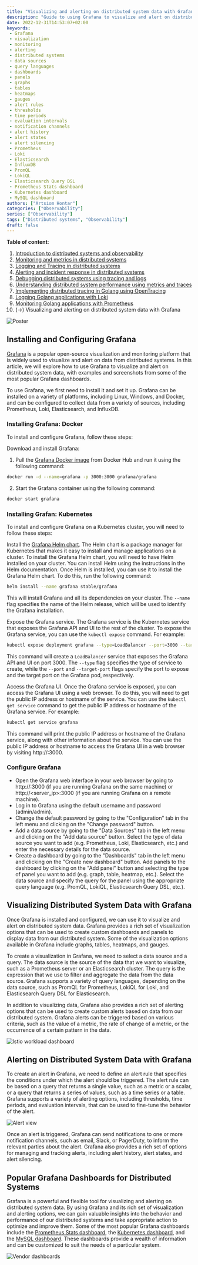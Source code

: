```yaml
---
title: "Visualizing and alerting on distributed system data with Grafana"
description: "Guide to using Grafana to visualize and alert on distributed system data"
date: 2022-12-31T14:53:07+02:00
keywords:
 - Grafana
 - visualization
 - monitoring
 - alerting
 - distributed systems
 - data sources
 - query languages
 - dashboards
 - panels
 - graphs
 - tables
 - heatmaps
 - gauges
 - alert rules
 - thresholds
 - time periods
 - evaluation intervals
 - notification channels
 - alert history
 - alert states
 - alert silencing
 - Prometheus
 - Loki
 - Elasticsearch
 - InfluxDB
 - PromQL
 - LokiQL
 - Elasticsearch Query DSL
 - Prometheus Stats dashboard
 - Kubernetes dashboard
 - MySQL dashboard
authors: ["Artsiom Hontar"]
categories: ["Observability"]
series: ["Observability"]
tags: ["Distributed systems", "Observability"]
draft: false
---
```


**Table of content**:
1. [Introduction to distributed systems and observability](/learnings/observability/intro-to-distributed-observability/)
2. [Monitoring and metrics in distributed systems](/learnings/observability/monitoring-in-distributed-system/)
3. [Logging and Tracing in distributed systems](/learnings/observability/logging-and-tracing-in-distributed-system/)
4. [Alerting and incident response in distributed systems](/learnings/observability/alerting-and-incidents-in-distributed-system/)
6. [Debugging distributed systems using tracing and logs](/learnings/observability/debugging-distributed-system)
7. [Understanding distributed system performance using metrics and traces](/learnings/observability/understanding-performance-in-distributed-system/)
8. [Implementing distributed tracing in Golang using OpenTracing](/learnings/observability/implementing-distributed-tracing/)
9. [Logging Golang applications with Loki](/learnings/observability/logging-golang-with-loki/)
10. [Monitoring Golang applications with Prometheus](/learnings/observability/monitoring-golang-with-prometheus/)
11. (->) Visualizing and alerting on distributed system data with Grafana

![Poster](/learnings/observability/vizualize-and-alerting-with-grafana/poster.jpg)

## Installing and Configuring Grafana

[Grafana](https://grafana.com/grafana/) is a popular open-source visualization and monitoring platform that is widely used to visualize and alert on data from distributed systems. In this article, we will explore how to use Grafana to visualize and alert on distributed system data, with examples and screenshots from some of the most popular Grafana dashboards.

To use Grafana, we first need to install it and set it up. Grafana can be installed on a variety of platforms, including Linux, Windows, and Docker, and can be configured to collect data from a variety of sources, including Prometheus, Loki, Elasticsearch, and InfluxDB.

### Installing Grafana: Docker

To install and configure Grafana, follow these steps:

Download and install Grafana:
1. Pull the [Grafana Docker image](https://hub.docker.com/r/grafana/grafana) from Docker Hub and run it using the following command:
```bash
docker run -d --name=grafana -p 3000:3000 grafana/grafana
```

2. Start the Grafana container using the following command:

```bash
docker start grafana
```

### Installing Grafan: Kubernetes

To install and configure Grafana on a Kubernetes cluster, you will need to follow these steps:

Install the [Grafana Helm chart](https://github.com/grafana/helm-charts). The Helm chart is a package manager for Kubernetes that makes it easy to install and manage applications on a cluster. To install the Grafana Helm chart, you will need to have Helm installed on your cluster. You can install Helm using the instructions in the Helm documentation.
Once Helm is installed, you can use it to install the Grafana Helm chart. To do this, run the following command:

```bash
helm install --name grafana stable/grafana
```

This will install Grafana and all its dependencies on your cluster. The `--name` flag specifies the name of the Helm release, which will be used to identify the Grafana installation.

Expose the Grafana service. The Grafana service is the Kubernetes service that exposes the Grafana API and UI to the rest of the cluster. To expose the Grafana service, you can use the `kubectl expose` command. For example:
```bash
kubectl expose deployment grafana --type=LoadBalancer --port=3000 --target-port=3000
```
This command will create a `LoadBalancer` service that exposes the Grafana API and UI on port 3000. The `--type` flag specifies the type of service to create, while the `--port` and `--target-port` flags specify the port to expose and the target port on the Grafana pod, respectively.

Access the Grafana UI. Once the Grafana service is exposed, you can access the Grafana UI using a web browser. To do this, you will need to get the public IP address or hostname of the service. You can use the `kubectl get service` command to get the public IP address or hostname of the Grafana service. For example:

```bash
kubectl get service grafana
```

This command will print the public IP address or hostname of the Grafana service, along with other information about the service. You can use the public IP address or hostname to access the Grafana UI in a web browser by visiting http://<public-ip-or-hostname>:3000.

### Configure Grafana
- Open the Grafana web interface in your web browser by going to http://<localhost>:3000 (if you are running Grafana on the same machine) or http://<server_ip>:3000 (if you are running Grafana on a remote machine).
- Log in to Grafana using the default username and password (admin/admin).
- Change the default password by going to the "Configuration" tab in the left menu and clicking on the "Change password" button.
- Add a data source by going to the "Data Sources" tab in the left menu and clicking on the "Add data source" button. Select the type of data source you want to add (e.g. Prometheus, Loki, Elasticsearch, etc.) and enter the necessary details for the data source.
- Create a dashboard by going to the "Dashboards" tab in the left menu and clicking on the "Create new dashboard" button. Add panels to the dashboard by clicking on the "Add panel" button and selecting the type of panel you want to add (e.g. graph, table, heatmap, etc.). Select the data source and specify the query for the panel using the appropriate query language (e.g. PromQL, LokiQL, Elasticsearch Query DSL, etc.).

## Visualizing Distributed System Data with Grafana
Once Grafana is installed and configured, we can use it to visualize and alert on distributed system data. Grafana provides a rich set of visualization options that can be used to create custom dashboards and panels to display data from our distributed system. Some of the visualization options available in Grafana include graphs, tables, heatmaps, and gauges.

To create a visualization in Grafana, we need to select a data source and a query. The data source is the source of the data that we want to visualize, such as a Prometheus server or an Elasticsearch cluster. The query is the expression that we use to filter and aggregate the data from the data source. Grafana supports a variety of query languages, depending on the data source, such as PromQL for Prometheus, LokiQL for Loki, and Elasticsearch Query DSL for Elasticsearch.

In addition to visualizing data, Grafana also provides a rich set of alerting options that can be used to create custom alerts based on data from our distributed system. Grafana alerts can be triggered based on various criteria, such as the value of a metric, the rate of change of a metric, or the occurrence of a certain pattern in the data.

![Istio workload dashboard](/learnings/observability/vizualize-and-alerting-with-grafana/istio-workload-dashboard.jpg)

## Alerting on Distributed System Data with Grafana
To create an alert in Grafana, we need to define an alert rule that specifies the conditions under which the alert should be triggered. The alert rule can be based on a query that returns a single value, such as a metric or a scalar, or a query that returns a series of values, such as a time series or a table. Grafana supports a variety of alerting options, including thresholds, time periods, and evaluation intervals, that can be used to fine-tune the behavior of the alert.

![Alert view](/learnings/observability/vizualize-and-alerting-with-grafana/rules-groups.jpg)

Once an alert is triggered, Grafana can send notifications to one or more notification channels, such as email, Slack, or PagerDuty, to inform the relevant parties about the alert. Grafana also provides a rich set of options for managing and tracking alerts, including alert history, alert states, and alert silencing.

## Popular Grafana Dashboards for Distributed Systems
Grafana is a powerful and flexible tool for visualizing and alerting on distributed system data. By using Grafana and its rich set of visualization and alerting options, we can gain valuable insights into the behavior and performance of our distributed systems and take appropriate action to optimize and improve them. Some of the most popular Grafana dashboards include the [Prometheus Stats dashboard](https://grafana.com/grafana/dashboards/2-prometheus-stats/), the [Kubernetes dashboard](https://grafana.com/grafana/dashboards/6417-kubernetes-cluster-prometheus/), and the [MySQL dashboard](https://grafana.com/grafana/dashboards/7362-mysql-overview/). These dashboards provide a wealth of information and can be customized to suit the needs of a particular system.

![Vendor dashboards](/learnings/observability/vizualize-and-alerting-with-grafana/vendor-dashboards.jpg)
